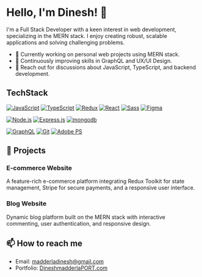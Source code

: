 # Hello, I'm Dinesh! 👋

I'm a Full Stack Developer with a keen interest in web development, specializing in the MERN stack. I enjoy creating robust, scalable applications and solving challenging problems.

- 🔭 Currently working on personal web projects using MERN stack.
- 🌱 Continuously improving skills in GraphQL and UX/UI Design.
- 💬 Reach out for discussions about JavaScript, TypeScript, and backend development.

## TechStack
[![JavaScript](https://img.shields.io/badge/JavaScript-F7DF1E?style=for-the-badge&logo=javascript&logoColor=black)](#badge-link)
[![TypeScript](https://img.shields.io/badge/TypeScript-007ACC?style=for-the-badge&logo=typescript&logoColor=white)](#badge-link)
[![Redux](https://img.shields.io/badge/Redux-764ABC?style=for-the-badge&logo=redux&logoColor=white)](#badge-link)
[![React](https://img.shields.io/badge/React-20232A?style=for-the-badge&logo=react&logoColor=61DAFB)](#badge-link)
[![Sass](https://img.shields.io/badge/Sass-CC6699?style=for-the-badge&logo=sass&logoColor=white)](#badge-link)
[![Figma](https://img.shields.io/badge/Figma-F24E1E?style=for-the-badge&logo=figma&logoColor=white)](#badge-link)
<br/>

[![Node.js](https://img.shields.io/badge/Node.js-43853D?style=for-the-badge&logo=node.js&logoColor=white)](#badge-link)
[![Express.js](https://img.shields.io/badge/Express.js-000000?style=for-the-badge&logo=express&logoColor=white)](#badge-link)
[![mongodb](https://img.shields.io/badge/MongoDB-4EA94B?style=for-the-badge&logo=mongodb&logoColor=white)](#badge-link)

[![GraphQL](https://img.shields.io/badge/GraphQL-E10098?style=for-the-badge&logo=graphql&logoColor=white)](#badge-link)
[![Git](https://img.shields.io/badge/Git-F05032?style=for-the-badge&logo=git&logoColor=white)](#badge-link)
[![Adobe PS](https://img.shields.io/badge/Adobe%20Photoshop-31A8FF?style=for-the-badge&logo=Adobe%20Photoshop&logoColor=black)](#badge-link)


## 💼 Projects
### E-commerce Website
A feature-rich e-commerce platform integrating Redux Toolkit for state management, Stripe for secure payments, and a responsive user interface.

### Blog Website
Dynamic blog platform built on the MERN stack with interactive commenting, user authentication, and responsive design.

## 📫 How to reach me
- Email: madderladinesh@gmail.com
- Portfolio: [DineshmadderlaPORT.com](http://dineshmadderlaport.com)
